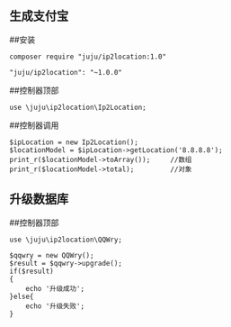 ## 生成支付宝

##安装

```
composer require "juju/ip2location:1.0"

"juju/ip2location": "~1.0.0"
```

##控制器顶部
```
use \juju\ip2location\Ip2Location;
```

##控制器调用
```
$ipLocation = new Ip2Location();
$locationModel = $ipLocation->getLocation('8.8.8.8');
print_r($locationModel->toArray());		//数组
print_r($locationModel->total);			//对象
```

## 升级数据库

##控制器顶部
```
use \juju\ip2location\QQWry;

$qqwry = new QQWry();
$result = $qqwry->upgrade();
if($result)
{
	echo '升级成功';
}else{
	echo '升级失败';
}
```